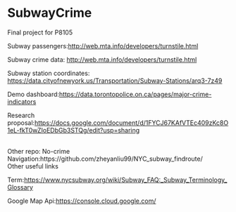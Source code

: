 # SubwayCrime
Final project for P8105

Subway passengers:http://web.mta.info/developers/turnstile.html


Subway crime data: http://web.mta.info/developers/turnstile.html

Subway station coordinates: https://data.cityofnewyork.us/Transportation/Subway-Stations/arq3-7z49

Demo dashboard:https://data.torontopolice.on.ca/pages/major-crime-indicators

Research proposal:https://docs.google.com/document/d/1FYCJ67KAfVTEc409zKc8O1eL-fkT0wZIoEDbGb3STQg/edit?usp=sharing

<br>
Other repo:
No-crime Navigation:https://github.com/zheyanliu99/NYC_subway_findroute/

<br>
Other useful links

Term:https://www.nycsubway.org/wiki/Subway_FAQ:_Subway_Terminology_Glossary

Google Map Api:https://console.cloud.google.com/

